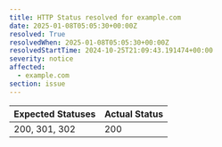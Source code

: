 ```yaml
---
title: HTTP Status resolved for example.com
date: 2025-01-08T05:05:30+00:00Z
resolved: True
resolvedWhen: 2025-01-08T05:05:30+00:00Z
resolvedStartTime: 2024-10-25T21:09:43.191474+00:00
severity: notice
affected:
  - example.com
section: issue
---
```


| Expected Statuses | Actual Status  |
|-------------------|----------------|
| 200, 301, 302 | 200 |
